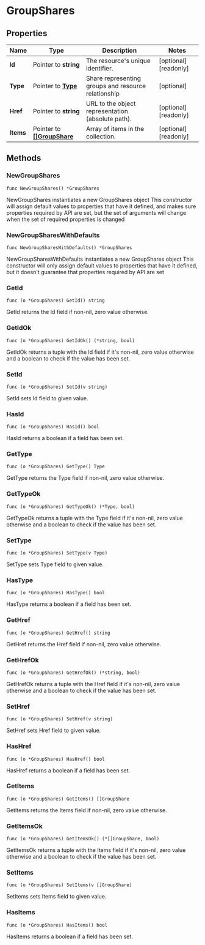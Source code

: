 # GroupShares

## Properties

|Name | Type | Description | Notes|
|------------ | ------------- | ------------- | -------------|
|**Id** | Pointer to **string** | The resource&#39;s unique identifier. | [optional] [readonly] |
|**Type** | Pointer to [**Type**](Type.md) | Share representing groups and resource relationship | [optional] |
|**Href** | Pointer to **string** | URL to the object representation (absolute path). | [optional] [readonly] |
|**Items** | Pointer to [**[]GroupShare**](GroupShare.md) | Array of items in the collection. | [optional] [readonly] |

## Methods

### NewGroupShares

`func NewGroupShares() *GroupShares`

NewGroupShares instantiates a new GroupShares object
This constructor will assign default values to properties that have it defined,
and makes sure properties required by API are set, but the set of arguments
will change when the set of required properties is changed

### NewGroupSharesWithDefaults

`func NewGroupSharesWithDefaults() *GroupShares`

NewGroupSharesWithDefaults instantiates a new GroupShares object
This constructor will only assign default values to properties that have it defined,
but it doesn't guarantee that properties required by API are set

### GetId

`func (o *GroupShares) GetId() string`

GetId returns the Id field if non-nil, zero value otherwise.

### GetIdOk

`func (o *GroupShares) GetIdOk() (*string, bool)`

GetIdOk returns a tuple with the Id field if it's non-nil, zero value otherwise
and a boolean to check if the value has been set.

### SetId

`func (o *GroupShares) SetId(v string)`

SetId sets Id field to given value.

### HasId

`func (o *GroupShares) HasId() bool`

HasId returns a boolean if a field has been set.

### GetType

`func (o *GroupShares) GetType() Type`

GetType returns the Type field if non-nil, zero value otherwise.

### GetTypeOk

`func (o *GroupShares) GetTypeOk() (*Type, bool)`

GetTypeOk returns a tuple with the Type field if it's non-nil, zero value otherwise
and a boolean to check if the value has been set.

### SetType

`func (o *GroupShares) SetType(v Type)`

SetType sets Type field to given value.

### HasType

`func (o *GroupShares) HasType() bool`

HasType returns a boolean if a field has been set.

### GetHref

`func (o *GroupShares) GetHref() string`

GetHref returns the Href field if non-nil, zero value otherwise.

### GetHrefOk

`func (o *GroupShares) GetHrefOk() (*string, bool)`

GetHrefOk returns a tuple with the Href field if it's non-nil, zero value otherwise
and a boolean to check if the value has been set.

### SetHref

`func (o *GroupShares) SetHref(v string)`

SetHref sets Href field to given value.

### HasHref

`func (o *GroupShares) HasHref() bool`

HasHref returns a boolean if a field has been set.

### GetItems

`func (o *GroupShares) GetItems() []GroupShare`

GetItems returns the Items field if non-nil, zero value otherwise.

### GetItemsOk

`func (o *GroupShares) GetItemsOk() (*[]GroupShare, bool)`

GetItemsOk returns a tuple with the Items field if it's non-nil, zero value otherwise
and a boolean to check if the value has been set.

### SetItems

`func (o *GroupShares) SetItems(v []GroupShare)`

SetItems sets Items field to given value.

### HasItems

`func (o *GroupShares) HasItems() bool`

HasItems returns a boolean if a field has been set.



